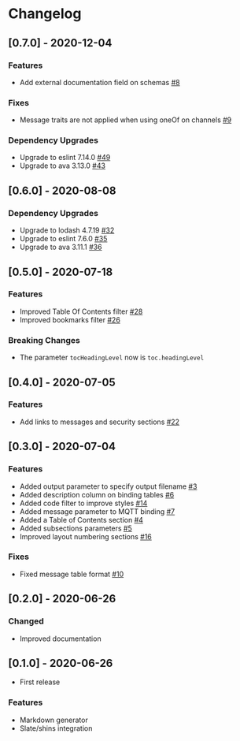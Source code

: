 # Changelog

## [0.7.0] - 2020-12-04

### Features
- Add external documentation field on schemas [#8](https://github.com/jcmellado/markdown-template/issues/8)

### Fixes
- Message traits are not applied when using oneOf on channels [#9](https://github.com/jcmellado/markdown-template/issues/9)

### Dependency Upgrades
- Upgrade to eslint 7.14.0 [#49](https://github.com/jcmellado/markdown-template/issues/49)
- Upgrade to ava 3.13.0 [#43](https://github.com/jcmellado/markdown-template/issues/43)

## [0.6.0] - 2020-08-08

### Dependency Upgrades
- Upgrade to lodash 4.7.19 [#32](https://github.com/jcmellado/markdown-template/issues/32)
- Upgrade to eslint 7.6.0 [#35](https://github.com/jcmellado/markdown-template/issues/35)
- Upgrade to ava 3.11.1 [#36](https://github.com/jcmellado/markdown-template/issues/36)

## [0.5.0] - 2020-07-18

### Features
- Improved Table Of Contents filter [#28](https://github.com/jcmellado/markdown-template/issues/28)
- Improved bookmarks filter [#26](https://github.com/jcmellado/markdown-template/issues/26)

### Breaking Changes
- The parameter `tocHeadingLevel` now is `toc.headingLevel`

## [0.4.0] - 2020-07-05

### Features
- Add links to messages and security sections [#22](https://github.com/jcmellado/markdown-template/issues/22)

## [0.3.0] - 2020-07-04

### Features
- Added output parameter to specify output filename [#3](https://github.com/jcmellado/markdown-template/issues/3)
- Added description column on binding tables [#6](https://github.com/jcmellado/markdown-template/issues/6)
- Added code filter to improve styles [#14](https://github.com/jcmellado/markdown-template/issues/14)
- Added message parameter to MQTT binding [#7](https://github.com/jcmellado/markdown-template/issues/7)
- Added a Table of Contents section [#4](https://github.com/jcmellado/markdown-template/issues/4)
- Added subsections parameters [#5](https://github.com/jcmellado/markdown-template/issues/5)
- Improved layout numbering sections [#16](https://github.com/jcmellado/markdown-template/issues/16)

### Fixes
- Fixed message table format [#10](https://github.com/jcmellado/markdown-template/issues/10)

## [0.2.0] - 2020-06-26

### Changed
- Improved documentation

## [0.1.0] - 2020-06-26
- First release

### Features
- Markdown generator
- Slate/shins integration
